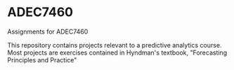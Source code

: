 # ADEC7460
Assignments for ADEC7460

This repository contains projects relevant to a predictive analytics course.
Most projects are exercises contained in Hyndman's textbook, "Forecasting Principles and Practice"
